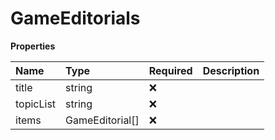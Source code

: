 # GameEditorials

**Properties**

| Name      | Type            | Required | Description |
| :-------- | :-------------- | :------- | :---------- |
| title     | string          | ❌       |             |
| topicList | string          | ❌       |             |
| items     | GameEditorial[] | ❌       |             |

<!-- This file was generated by liblab | https://liblab.com/ -->

